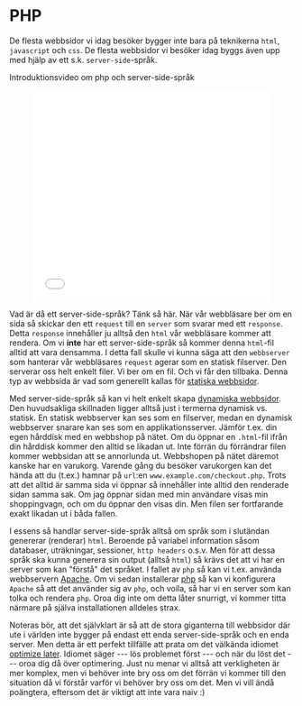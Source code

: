 # PHP

De flesta webbsidor vi idag besöker bygger inte bara på teknikerna `html`, `javascript` och `css`. De flesta webbsidor vi besöker idag byggs även upp med hjälp av ett s.k. `server-side`-språk.

Introduktionsvideo om php och server-side-språk

<figure>
<iframe width="100%" height="375" src="//www.youtube.com/embed/Z-R87-1kFq4?rel=0&vq=hd1080" frameborder="0" allowfullscreen></iframe>
</figure>

Vad är då ett server-side-språk? Tänk så här. När vår webbläsare ber om en sida så skickar den ett `request` till en `server` som svarar med ett `response`. Detta `response` innehåller ju alltså den `html` vår webbläsare kommer att rendera. Om vi **inte** har ett server-side-språk så kommer denna `html`-fil alltid att vara densamma. I detta fall skulle vi kunna säga att den `webbserver` som hanterar vår webbläsares `request` agerar som en statisk filserver. Den serverar oss helt enkelt filer. Vi ber om en fil. Och vi får den tillbaka. Denna typ av webbsida är vad som generellt kallas för [statiska webbsidor][0].

Med server-side-språk så kan vi helt enkelt skapa [dynamiska webbsidor][1]. Den huvudsakliga skillnaden ligger alltså just i termerna dynamisk vs. statisk. En statisk webbserver kan ses som en filserver, medan en dynamisk webbserver snarare kan ses som en applikationsserver. Jämför t.ex. din egen hårddisk med en webbshop på nätet. Om du öppnar en `.html`-fil ifrån din hårddisk kommer den alltid se likadan ut. Inte förrän du förrändrar filen kommer webbsidan att se annorlunda ut. Webbshopen på nätet däremot kanske har en varukorg. Varende gång du besöker varukorgen kan det hända att du (t.ex.) hamnar på `url`:en `www.example.com/checkout.php`. Trots att det alltid är samma sida vi öppnar så innehåller inte alltid den renderade sidan samma sak. Om jag öppnar sidan med min användare visas min shoppingvagn, och om du öppnar den visas din. Men filen ser fortfarande exakt likadan ut i båda fallen.

I essens så handlar server-side-språk alltså om språk som i slutändan genererar (renderar) `html`. Beroende på variabel information såsom databaser, uträkningar, sessioner, `http headers` o.s.v. Men för att dessa språk ska kunna generera sin output (alltså `html`) så krävs det att vi har en server som kan "förstå" det språket. I fallet av `php` så kan vi t.ex. använda webbservern [Apache][2]. Om vi sedan installerar [php][3] så kan vi konfigurera `Apache` så att det använder sig av `php`, och voíla, så har vi en server som kan tolka och rendera `php`. Oroa dig inte om detta låter snurrigt, vi kommer titta närmare på själva installationen alldeles strax.

Noteras bör, att det självklart är så att de stora giganterna till webbsidor där ute i världen inte bygger på endast ett enda server-side-språk och en enda server. Men detta är ett perfekt tillfälle att prata om det välkända idiomet [optimize later][4]. Idiomet säger --- lös problemet först --- och när du löst det --- oroa dig då över optimering. Just nu menar vi alltså att verkligheten är mer komplex, men vi behöver inte bry oss om det förrän vi kommer till den situation då vi förstår varför vi behöver bry oss om det. Men vi vill ändå poängtera, eftersom det är viktigt att inte vara naiv :)

[0]: http://en.wikipedia.org/wiki/Static_web_page
[1]: http://en.wikipedia.org/wiki/Dynamic_web_page
[2]: http://en.wikipedia.org/wiki/Apache_HTTP_Server
[3]: http://en.wikipedia.org/wiki/PHP
[4]: http://c2.com/cgi/wiki?PrematureOptimization
